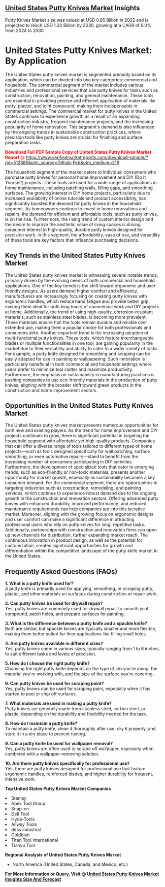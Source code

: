<h2><a href="https://www.verifiedmarketreports.com/download-sample/?rid=512385&amp;utm_source=Github-Feb&amp;utm_medium=218" target="_blank">United States Putty Knives Market</a> Insights</h2><p>Putty Knives Market size was valued at USD 0.85 Billion in 2022 and is projected to reach USD 1.30 Billion by 2030, growing at a CAGR of 6.0% from 2024 to 2030.</p><p> <h1>United States Putty Knives Market: By Application</h1> <p>The United States putty knives market is segmented primarily based on its application, which can be divided into two key categories: commercial and household. The commercial segment of the market includes various industries and professional services that use putty knives for tasks such as construction, renovation, painting, and general maintenance. These tools are essential in providing precise and efficient application of materials like putty, plaster, and joint compound, making them indispensable in commercial settings. The commercial market for putty knives in the United States continues to experience growth as a result of an expanding construction industry, frequent maintenance projects, and the increasing popularity of home renovation. This segment's demand is also influenced by the ongoing trends in sustainable construction practices, where precision tools like putty knives are crucial for finishing and surface preparation tasks. <p><span class=""><span style="color: #ff0000;"><strong>Download Full PDF Sample Copy of United States Putty Knives Market Report</strong> @ </span><a href="https://www.verifiedmarketreports.com/download-sample/?rid=512385&amp;utm_source=Github-Feb&amp;utm_medium=218" target="_blank">https://www.verifiedmarketreports.com/download-sample/?rid=512385&amp;utm_source=Github-Feb&amp;utm_medium=218</a></span></p></p> <p>The household segment of the market caters to individual consumers who purchase putty knives for personal home improvement and DIY (Do It Yourself) projects. These tools are used for a wide range of applications in home maintenance, including patching walls, filling gaps, and smoothing surfaces. The growing interest in DIY home projects, particularly due to increased availability of online tutorials and product accessibility, has significantly boosted the demand for putty knives in the household segment. As homeowners continue to invest in home renovations and repairs, the demand for efficient and affordable tools, such as putty knives, is on the rise. Furthermore, the rising trend of custom interior design and the desire to improve the aesthetic value of living spaces is driving consumer interest in high-quality, durable putty knives designed for precision work. In this segment, the affordability, ease of use, and versatility of these tools are key factors that influence purchasing decisions.</p> <h2>Key Trends in the United States Putty Knives Market</h2> <p>The United States putty knives market is witnessing several notable trends, primarily driven by the evolving needs of both commercial and household applications. One of the key trends is the shift toward ergonomic and user-friendly designs. As users demand higher comfort and efficiency, manufacturers are increasingly focusing on creating putty knives with ergonomic handles, which reduce hand fatigue and provide better grip, making them ideal for both long hours of commercial work and DIY projects at home. Additionally, the trend of using high-quality, corrosion-resistant materials, such as stainless steel blades, is becoming more prevalent. These materials ensure that the tools remain durable and reliable over extended use, making them a popular choice for both professionals and consumers alike. Another important trend is the increasing adoption of multi-functional putty knives. These tools, which feature interchangeable blades or multiple functionalities in one tool, are gaining popularity in the market due to their versatility and ability to cater to a wider variety of tasks. For example, a putty knife designed for smoothing and scraping can be easily adapted for use in painting or wallpapering. Such innovation is particularly beneficial in both commercial and household settings where users prefer to minimize tool clutter and maximize productivity. Furthermore, the emphasis on sustainability in manufacturing practices is pushing companies to use eco-friendly materials in the production of putty knives, aligning with the broader shift toward green products in the construction and home improvement sectors.</p> <h2>Opportunities in the United States Putty Knives Market</h2> <p>The United States putty knives market presents numerous opportunities for both new and existing players. As the trend for home improvement and DIY projects continues to grow, there is significant potential in targeting the household segment with affordable yet high-quality products. Companies that can offer a diverse range of tools tailored to different types of home projects—such as tools designed specifically for wall patching, surface smoothing, or even automotive repairs—stand to benefit from the increasing number of consumers participating in DIY activities. Furthermore, the development of specialized tools that cater to emerging trends, such as eco-friendly or non-toxic materials, presents another opportunity for market growth, especially as sustainability becomes a key consumer demand. For the commercial segment, there are opportunities in targeting industries such as construction, remodeling, and painting services, which continue to experience robust demand due to the ongoing growth in the construction and renovation sectors. Offering advanced putty knives with enhanced durability, improved performance, and reduced maintenance requirements can help companies tap into this lucrative market. Moreover, aligning with the growing focus on ergonomic designs and user comfort can make a significant difference in attracting professional users who rely on putty knives for long, repetitive tasks. Additionally, partnerships with construction and renovation firms can open up new channels for distribution, further expanding market reach. The continuous innovation in product design, as well as the potential for customization, creates significant opportunities for growth and differentiation within the competitive landscape of the putty knife market in the United States.</p> <h2>Frequently Asked Questions (FAQs)</h2> <p><b>1. What is a putty knife used for?</b><br> A putty knife is primarily used for applying, smoothing, or scraping putty, plaster, and other materials on surfaces during construction or repair work.</p> <p><b>2. Can putty knives be used for drywall repair?</b><br> Yes, putty knives are commonly used for drywall repair to smooth joint compound, patch holes, and prepare surfaces for painting.</p> <p><b>3. What is the difference between a putty knife and a spackle knife?</b><br> Both are similar, but spackle knives are typically smaller and more flexible, making them better suited for finer applications like filling small holes.</p> <p><b>4. Are putty knives available in different sizes?</b><br> Yes, putty knives come in various sizes, typically ranging from 1 to 6 inches, to suit different tasks and levels of precision.</p> <p><b>5. How do I choose the right putty knife?</b><br> Choosing the right putty knife depends on the type of job you're doing, the material you're working with, and the size of the surface you're covering.</p> <p><b>6. Can putty knives be used for scraping paint?</b><br> Yes, putty knives can be used for scraping paint, especially when it has started to peel or chip off surfaces.</p> <p><b>7. What materials are used in making a putty knife?</b><br> Putty knives are generally made from stainless steel, carbon steel, or plastic, depending on the durability and flexibility needed for the task.</p> <p><b>8. How do I maintain a putty knife?</b><br> To maintain a putty knife, clean it thoroughly after use, dry it properly, and store it in a dry place to prevent rusting.</p> <p><b>9. Can a putty knife be used for wallpaper removal?</b><br> Yes, putty knives are often used to scrape off wallpaper, especially when combined with a wallpaper-removing solution.</p> <p><b>10. Are there putty knives specifically for professional use?</b><br> Yes, there are putty knives designed for professional use that feature ergonomic handles, reinforced blades, and higher durability for frequent, intensive work.</p> </p><p><strong>Top United States Putty Knives Market Companies</strong></p><div data-test-id=""><p><li>Stanley</li><li> Apex Tool Group</li><li> Snap-on</li><li> Deli Tool</li><li> Hyde-Tools</li><li> Allway Tools</li><li> dess industrial</li><li> Goldblatt</li><li> Titan Tool International</li><li> Tianyu Tool</li></p><div><strong>Regional Analysis of&nbsp;United States Putty Knives Market</strong></div><ul><li dir="ltr"><p dir="ltr">North America&nbsp;(United States, Canada, and Mexico, etc.)</p></li></ul><p><strong>For More Information or Query, Visit @&nbsp;</strong><strong><a href="https://www.verifiedmarketreports.com/product/putty-knives-market-size-and-forecast/?utm_source=Github-Feb&amp;utm_medium=218" target="_blank">United States Putty Knives Market Insights Size And Forecast</a></strong></p></div>
